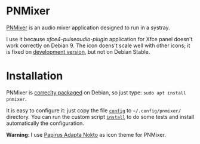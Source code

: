 # PNMixer

[PNMixer][0] is an audio mixer application designed to run in a systray.

I use it because *xfce4-pulseaudio-plugin* application for Xfce panel doesn't work correctly on Debian 9. The icon doens't scale well with other icons; it is fixed on [development version][1], but not on Debian Stable.

# Installation

PNMixer is [correclty packaged][2] on Debian, so just type: `sudo apt install pnmixer`.

It is easy to configure it: just copy the file [`config`][3] to `~/.config/pnmixer/` directory. You can run the custom script [`install`][4] to do some tests and install automatically the configuration.

**Warning**: I use [Papirus Adapta Nokto][5] as icon theme for PNMixer.

[0]: https://github.com/nicklan/pnmixer
[1]: https://git.xfce.org/panel-plugins/xfce4-pulseaudio-plugin/commit/?id=bee333f6ecd6e89d89ef68bf880d93b1fe5fff7a
[2]: https://packages.debian.org/stretch/pnmixer
[3]: config
[4]: install
[5]: https://github.com/PapirusDevelopmentTeam/papirus-icon-theme